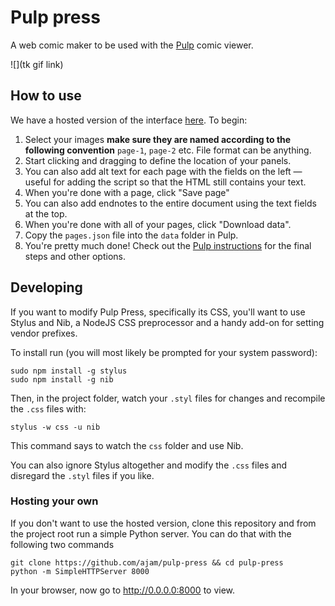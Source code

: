 Pulp press
===

A web comic maker to be used with the [Pulp](https://github.com/ajam/pulp) comic viewer.

![](tk gif link)

## How to use

We have a hosted version of the interface [here](http://ajam.github.io/pulp-press). To begin:

1. Select your images **make sure they are named according to the following convention** `page-1`, `page-2` etc. File format can be anything.
2. Start clicking and dragging to define the location of your panels.
3. You can also add alt text for each page with the fields on the left — useful for adding the script so that the HTML still contains your text.
4. When you're done with a page, click "Save page"
5. You can also add endnotes to the entire document using the text fields at the top.
6. When you're done with all of your pages, click "Download data".
7. Copy the `pages.json` file into the `data` folder in Pulp.
8. You're pretty much done! Check out the [Pulp instructions](http://github.com/ajam/pulp) for the final steps and other options.

## Developing

If you want to modify Pulp Press, specifically its CSS, you'll want to use Stylus and Nib, a NodeJS CSS preprocessor and a handy add-on for setting vendor prefixes. 

To install run (you will most likely be prompted for your system password):

````
sudo npm install -g stylus
sudo npm install -g nib
````

Then, in the project folder, watch your `.styl` files for changes and recompile the `.css` files with:

````
stylus -w css -u nib
````

This command says to watch the `css` folder and use Nib.

You can also ignore Stylus altogether and modify the `.css` files and disregard the `.styl` files if you like.

### Hosting your own

If you don't want to use the hosted version, clone this repository and from the project root run a simple Python server. You can do that with the following two commands

````
git clone https://github.com/ajam/pulp-press && cd pulp-press
python -m SimpleHTTPServer 8000
````

In your browser, now go to <http://0.0.0.0:8000> to view.
